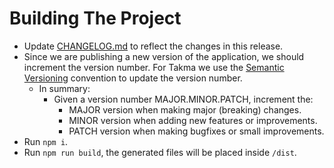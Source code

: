 # Building The Project
- Update [CHANGELOG.md](../CHANGELOG.md) to reflect the changes in this release.
- Since we are publishing a new version of the application, we should increment the version number. For Takma we use the [Semantic Versioning](https://semver.org/) convention to update the version number.
    - In summary:
      - Given a version number MAJOR.MINOR.PATCH, increment the:
        - MAJOR version when making major (breaking) changes.
        - MINOR version when adding new features or improvements.
        - PATCH version when making bugfixes or small improvements.
- Run `npm i`.
- Run `npm run build`, the generated files will be placed inside `/dist`.